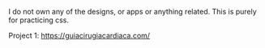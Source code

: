 I do not own any of the designs, or apps or anything related. This is purely for practicing css.

Project 1:
https://guiacirugiacardiaca.com/
